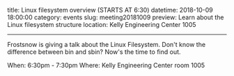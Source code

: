 title: Linux filesystem overview (STARTS AT 6:30)
datetime: 2018-10-09 18:00:00
category: events
slug: meeting20181009
preview: Learn about the Linux filesystem structure
location: Kelly Engineering Center 1005

---

Frostsnow is giving a talk about the Linux Filesystem. Don't know the difference between bin and sbin? Now's the time to find out. 

When: 6:30pm - 7:30pm
Where: Kelly Engineering Center room 1005

